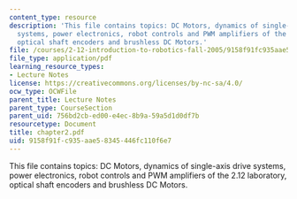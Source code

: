 ```yaml
---
content_type: resource
description: 'This file contains topics: DC Motors, dynamics of single-axis drive
  systems, power electronics, robot controls and PWM amplifiers of the 2.12 laboratory,
  optical shaft encoders and brushless DC Motors.'
file: /courses/2-12-introduction-to-robotics-fall-2005/9158f91fc935aae58345446fc110f6e7_chapter2.pdf
file_type: application/pdf
learning_resource_types:
- Lecture Notes
license: https://creativecommons.org/licenses/by-nc-sa/4.0/
ocw_type: OCWFile
parent_title: Lecture Notes
parent_type: CourseSection
parent_uid: 756bd2cb-ed00-e4ec-8b9a-59a5d1d0df7b
resourcetype: Document
title: chapter2.pdf
uid: 9158f91f-c935-aae5-8345-446fc110f6e7
---
```

This file contains topics: DC Motors, dynamics of single-axis drive systems, power electronics, robot controls and PWM amplifiers of the 2.12 laboratory, optical shaft encoders and brushless DC Motors.